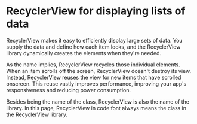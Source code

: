 # RecyclerView for displaying lists of data

RecyclerView makes it easy to efficiently display large sets of data. You supply the data and define how each item looks, and the RecyclerView library dynamically creates the elements when they're needed.

As the name implies, RecyclerView recycles those individual elements. When an item scrolls off the screen, RecyclerView doesn't destroy its view. Instead, RecyclerView reuses the view for new items that have scrolled onscreen. This reuse vastly improves performance, improving your app's responsiveness and reducing power consumption.

 Besides being the name of the class, RecyclerView is also the name of the library. In this page, RecyclerView in code font always means the class in the RecyclerView library.